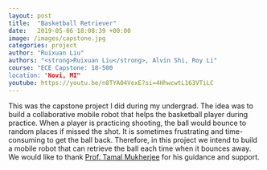 ```yaml
---
layout: post
title:  "Basketball Retriever"
date:   2019-05-06 18:08:39 +00:00
image: /images/capstone.jpg
categories: project
author: "Ruixuan Liu"
authors: "<strong>Ruixuan Liu</strong>, Alvin Shi, Roy Li"
course: "ECE Capstone: 18-500
location: "Novi, MI"
youtube: https://youtu.be/n8TYA04VexE?si=4HhwcwtL163VTiLC
---
```


This was the capstone project I did during my undergrad. 
The idea was to build a collaborative mobile robot that helps the basketball player during practice. 
When a player is practicing shooting, the ball would bounce to random places if missed the shot. 
It is sometimes frustrating and time-consuming to get the ball back.
Therefore, in this project we intend to build a mobile robot that can retrieve the ball each time when it bounces away.
We would like to thank [Prof. Tamal Mukherjee](https://www.ece.cmu.edu/directory/bios/mukherjee-tamal.html) for his guidance and support.